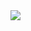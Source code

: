 <img align="center" src="https://drive.google.com/file/d/19dIha2XqXSXeGo9BjhetbQ8mCtX9aToZ/view?usp=sharing">